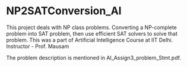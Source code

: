 # NP2SATConversion_AI

This project deals with NP class problems. Converting a NP-complete problem into SAT problem, then use efficient SAT solvers to solve that problem.
This was a part of Artificial Intelligence Course at IIT Delhi. Instructor - Prof. Mausam

The problem description is mentioned in AI_Assign3_problem_Stmt.pdf.
